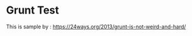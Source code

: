 Grunt Test
=======================

This is sample by : https://24ways.org/2013/grunt-is-not-weird-and-hard/
